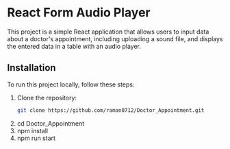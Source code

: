 # React Form Audio Player

This project is a simple React application that allows users to input data about a doctor's appointment, including uploading a sound file, and displays the entered data in a table with an audio player.

## Installation

To run this project locally, follow these steps:

1. Clone the repository:
   ```bash
   git clone https://github.com/raman0712/Doctor_Appointment.git
   
2. cd Doctor_Appointment
3. npm install
4. npm run start
